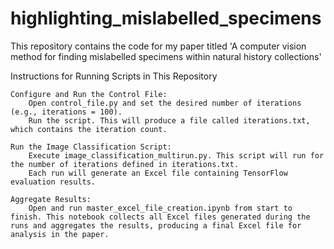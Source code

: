 # highlighting_mislabelled_specimens
This repository contains the code for my paper titled 'A computer vision method for finding mislabelled specimens within natural history collections'




Instructions for Running Scripts in This Repository

    Configure and Run the Control File:
        Open control_file.py and set the desired number of iterations (e.g., iterations = 100).
        Run the script. This will produce a file called iterations.txt, which contains the iteration count.

    Run the Image Classification Script:
        Execute image_classification_multirun.py. This script will run for the number of iterations defined in iterations.txt.
        Each run will generate an Excel file containing TensorFlow evaluation results.

    Aggregate Results:
        Open and run master_excel_file_creation.ipynb from start to finish. This notebook collects all Excel files generated during the runs and aggregates the results, producing a final Excel file for analysis in the paper.
   
